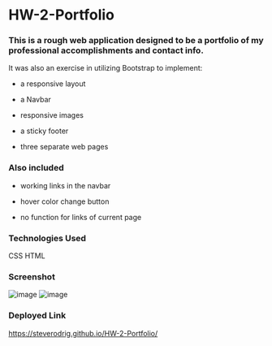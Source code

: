 # HW-2-Portfolio

### This is a rough web application designed to be a portfolio of my professional accomplishments and contact info.

It was also an exercise in utilizing Bootstrap to implement:

* a responsive layout

* a Navbar

* responsive images

* a sticky footer

* three separate web pages

### Also included

* working links in the navbar

* hover color change button

* no function for links of current page

### Technologies Used
CSS
HTML

### Screenshot
![image](https://user-images.githubusercontent.com/21253903/93398956-26296b00-f842-11ea-8739-d264bb6edf74.png)
![image](https://user-images.githubusercontent.com/21253903/93399571-78b75700-f843-11ea-95a3-a82922871892.png)

### Deployed Link
https://steverodrig.github.io/HW-2-Portfolio/